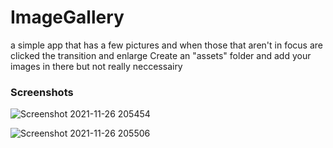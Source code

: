 # ImageGallery
a simple app that has a few pictures and when those that aren't in focus are clicked the transition and enlarge 
Create an "assets" folder and add your images in there but not really neccessairy
### Screenshots
![Screenshot 2021-11-26 205454](https://user-images.githubusercontent.com/72988903/143617770-52a8e9d9-2b8e-4ea4-bfb7-ccccb2f8ecb3.png)


![Screenshot 2021-11-26 205506](https://user-images.githubusercontent.com/72988903/143617826-54718247-6160-47a6-acba-9e0e78b6bd33.png)
 

